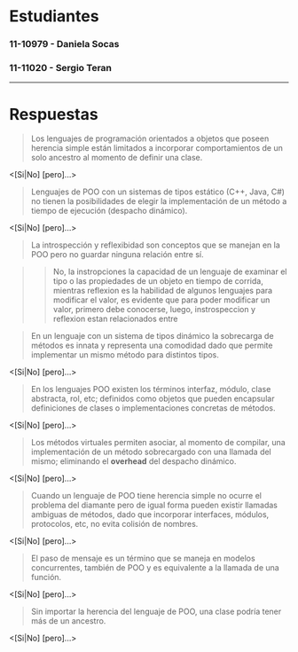 # Estudiantes
### 11-10979 - Daniela Socas
### 11-11020 - Sergio Teran
[comment]: # "Si el grupo es de un solo integrante, elimine la linea anterior"
---
# Respuestas

> Los lenguajes de programación orientados a objetos que poseen herencia simple están limitados a incorporar comportamientos de un solo ancestro al momento de definir una clase.

<[Si|No] [pero]...>

> Lenguajes de POO con un sistemas de tipos estático (C++, Java, C\#) no tienen la posibilidades de elegir la implementación de un método a tiempo de ejecución (despacho dinámico).

<[Si|No] [pero]...>

> La introspección y reflexibidad son conceptos que se manejan en la POO pero no guardar ninguna relación entre sí.

>> No, la instropciones la capacidad de un lenguaje de examinar el tipo o las propiedades de un objeto en tiempo de corrida, mientras reflexion es la habilidad de algunos lenguajes para modificar el valor, es evidente que para poder modificar un valor, primero debe conocerse, luego, instrospeccion y reflexion estan relacionados entre

> En un lenguaje con un sistema de tipos dinámico la sobrecarga de métodos es innata y representa una comodidad dado que permite implementar un mismo método para distintos tipos.

<[Si|No] [pero]...>

> En los lenguajes POO existen los términos interfaz, módulo, clase abstracta, rol, etc; definidos como objetos que pueden encapsular definiciones de clases o implementaciones concretas de métodos.

<[Si|No] [pero]...>

> Los métodos virtuales permiten asociar, al momento de compilar, una implementación de un método sobrecargado con una llamada del mismo; eliminando el **overhead** del despacho dinámico.

<[Si|No] [pero]...>

> Cuando un lenguaje de POO tiene herencia simple no ocurre el problema del diamante pero de igual forma pueden existir llamadas ambiguas de métodos, dado que incorporar interfaces, módulos, protocolos, etc, no evita colisión de nombres.

<[Si|No] [pero]...>

> El paso de mensaje es un término que se maneja en modelos concurrentes, también de POO y es equivalente a la llamada de una función.

<[Si|No] [pero]...>

> Sin importar la herencia del lenguaje de POO, una clase podría tener más de un ancestro.

<[Si|No] [pero]...>